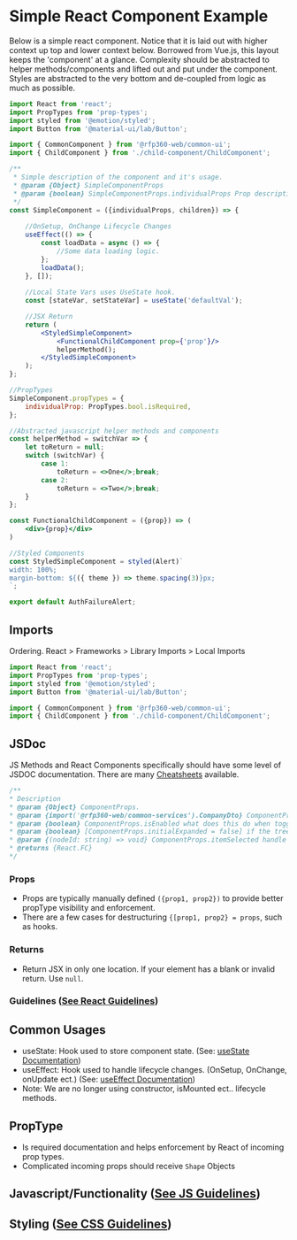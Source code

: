 # Simple React Component Example

Below is a simple react component. Notice that it is laid out with higher context up top and lower context below.
Borrowed from Vue.js, this layout keeps the 'component' at a glance. 
Complexity should be abstracted to helper methods/components and lifted out and put under the component.
Styles are abstracted to the very bottom and de-coupled from logic as much as possible.

````jsx
import React from 'react';
import PropTypes from 'prop-types';
import styled from '@emotion/styled';
import Button from '@material-ui/lab/Button';

import { CommonComponent } from '@rfp360-web/common-ui';
import { ChildComponent } from './child-component/ChildComponent';

/**
 * Simple description of the component and it's usage.
 * @param {Object} SimpleComponentProps
 * @param {boolean} SimpleComponentProps.individualProps Prop description
 */
const SimpleComponent = ({individualProps, children}) => {
    
    //OnSetup, OnChange Lifecycle Changes
    useEffect(() => {
        const loadData = async () => {
            //Some data loading logic.
        };
        loadData();
    }, []);
    
    //Local State Vars uses UseState hook.
    const [stateVar, setStateVar] = useState('defaultVal');

    //JSX Return
    return (
        <StyledSimpleComponent>
            <FunctionalChildComponent prop={'prop'}/>
            helperMethod();
        </StyledSimpleComponent>
    );
};

//PropTypes
SimpleComponent.propTypes = {
    individualProp: PropTypes.bool.isRequired,
};

//Abstracted javascript helper methods and components
const helperMethod = switchVar => {
    let toReturn = null;
    switch (switchVar) {
        case 1:
            toReturn = <>One</>;break;
        case 2:
            toReturn = <>Two</>;break;
    }
};

const FunctionalChildComponent = ({prop}) => (
    <div>{prop}</div>
)

//Styled Components
const StyledSimpleComponent = styled(Alert)`
width: 100%;
margin-bottom: ${({ theme }) => theme.spacing(3)}px;
`;

export default AuthFailureAlert;
````

## Imports
Ordering. React > Frameworks > Library Imports > Local Imports

```javascript
import React from 'react';
import PropTypes from 'prop-types';
import styled from '@emotion/styled';
import Button from '@material-ui/lab/Button';

import { CommonComponent } from '@rfp360-web/common-ui';
import { ChildComponent } from './child-component/ChildComponent';
```

## JSDoc
JS Methods and React Components specifically should have some level of JSDOC documentation. There are many [Cheatsheets](https://devhints.io/jsdoc) available.
``` javascript
/**
* Description
* @param {Object} ComponentProps.
* @param {import('@rfp360-web/common-services').CompanyDto} ComponentProps.company
* @param {boolean} ComponentProps.isEnabled what does this do when toggled.
* @param {boolean} [ComponentProps.initialExpanded = false] if the tree item is initially expanded
* @param {(nodeId: string) => void} ComponentProps.itemSelected handle the click event
* @returns {React.FC}
*/
```
### Props
- Props are typically manually defined `({prop1, prop2})` to provide better propType visibility and enforcement.
- There are a few cases for destructuring `{[prop1, prop2} = props`, such as hooks.

### Returns
- Return JSX in only one location. If your element has a blank or invalid return. Use `null`.

### Guidelines ([See React Guidelines](../standards/react.md))
## Common Usages
* useState: Hook used to store component state. (See: [useState Documentation](https://reactjs.org/docs/hooks-state.html))
* useEffect: Hook used to handle lifecycle changes. (OnSetup, OnChange, onUpdate ect.) (See: [useEffect Documentation](https://reactjs.org/docs/hooks-effect.html))
* Note: We are no longer using constructor, isMounted ect.. lifecycle methods.
## PropType
* Is required documentation and helps enforcement by React of incoming prop types.
* Complicated incoming props should receive `Shape`  Objects

## Javascript/Functionality ([See JS Guidelines](../standards/js.md))

## Styling ([See CSS Guidelines](../standards/css.md))




